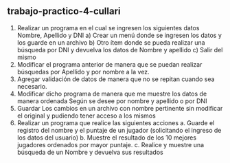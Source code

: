 ## trabajo-practico-4-cullari
1) Realizar un programa en el cual se ingresen los siguientes datos Nombre, Apellido y
DNI
a) Crear un menú donde se ingresen los datos y los guarde en un archivo
b) Otro ítem donde se pueda realizar una búsqueda por DNI y devuelva los datos de
Nombre y apellido
c) Salir del mismo
2) Modificar el programa anterior de manera que se puedan realizar búsquedas por
Apellido y por nombre a la vez.
3) Agregar validación de datos de manera que no se repitan cuando sea necesario.
4) Modificar dicho programa de manera que me muestre los datos de manera ordenada
Según se desee por nombre y apellido o por DNI
5) Guardar Los cambios en un archivo con nombre pertinente sin modificar el original
y pudiendo tener acceso a los mismos
6) Realizar un programa que realice las siguientes acciones
a. Guarde el registro del nombre y el puntaje de un jugador (solicitando el ingreso
de los datos del usuario)
b. Muestre el resultado de los 10 mejores jugadores ordenados por mayor
puntaje.
c. Realice y muestre una búsqueda de un Nombre y devuelva sus resultados
